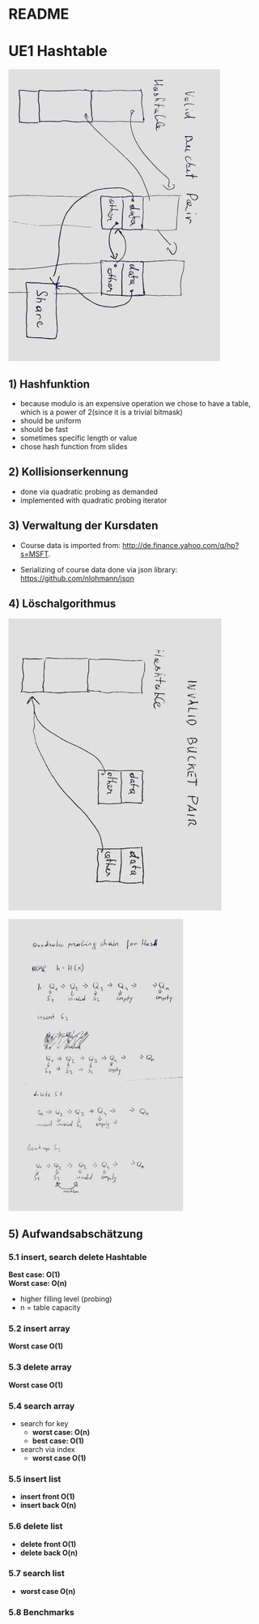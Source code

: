 # README #

# UE1 Hashtable

![overview](img/overview.jpg)

## 1) Hashfunktion
* because modulo is an expensive operation we chose to have a table, which is a power of 2(since it is a trivial bitmask)
* should be uniform
* should be fast
* sometimes specific length or value
* chose hash function from slides

## 2) Kollisionserkennung
* done via quadratic probing as demanded
* implemented with quadratic probing iterator

## 3) Verwaltung der Kursdaten
* Course data is imported from: http://de.finance.yahoo.com/q/hp?s=MSFT.

* Serializing of course data done via json library: https://github.com/nlohmann/json

## 4) Löschalgorithmus
![invalid bucket pair](img/invalid_bucketPair.jpg)

![quadratic probing](img/quadratic_probing.jpg)

## 5) Aufwandsabschätzung

### 5.1 insert, search delete Hashtable
**Best case: O(1)**  
**Worst case: O(n)**  
   * higher filling level (probing)  
   * n = table capacity
   
### 5.2 insert array
**Worst case O(1)**
### 5.3 delete array
**Worst case O(1)**
### 5.4 search array
* search for key 
    * **worst case: O(n)**  
    * **best case: O(1)**
* search via index  
    * **worst case O(1)** 

### 5.5 insert list
* **insert front O(1)**
* **insert back O(n)**
### 5.6 delete list
* **delete front O(1)**
* **delete back O(n)**
### 5.7 search list
* **worst case O(n)**


### 5.8 Benchmarks
   
